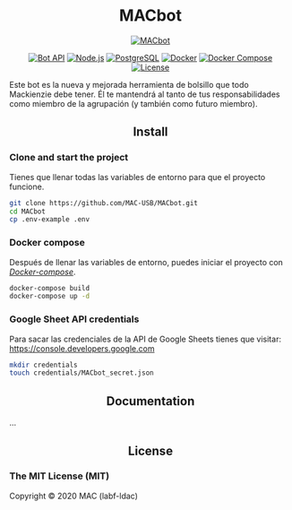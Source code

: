 <h1 align="center">MACbot</h1>

<div align="center">

[![MACbot](https://img.shields.io/badge/MACbot-v2.0-0088cc?style=flat-square&logo=github)](https://telegram.me/mac_usb_bot)

[![Bot API](https://img.shields.io/badge/Bot%20API-v6.7-0088cc?style=flat-square&logo=telegram)](https://core.telegram.org/bots/api)
[![Node.js](https://img.shields.io/badge/Node.js-v18-43853D?style=flat-square&logo=node.js&logoColor=white)](https://nodejs.org/es/)
[![PostgreSQL](https://img.shields.io/badge/PostgreSQL-v15-336791?style=flat-square&logo=postgresql&logoColor=white)](https://www.postgresql.org/)
[![Docker](https://img.shields.io/badge/Docker-2496ED?style=flat-square&logo=docker&logoColor=white)](https://www.docker.com/)
[![Docker Compose](https://img.shields.io/badge/Docker%20Compose-2496ED?style=flat-square&logo=docker&logoColor=white)](https://github.com/docker/compose)
[![License](https://img.shields.io/badge/License-MIT-0088cc?style=flat-square&logo=github)](https://github.com/MAC-USB/MACbot/blob/master/LICENSE)

</div>

Este bot es la nueva y mejorada herramienta de bolsillo que todo Mackienzie debe tener. Él te mantendrá al tanto de tus responsabilidades como miembro de la agrupación (y también como futuro miembro).

<h2 align='center'>Install</h2>

### **Clone and start the project**

Tienes que llenar todas las variables de entorno para que el proyecto funcione.

```bash
git clone https://github.com/MAC-USB/MACbot.git
cd MACbot
cp .env-example .env
```

### **Docker compose**

Después de llenar las variables de entorno, puedes iniciar el proyecto con [_Docker-compose_](https://github.com/docker/compose).

```bash
docker-compose build
docker-compose up -d
```

### **Google Sheet API credentials**

Para sacar las credenciales de la API de Google Sheets tienes que visitar: https://console.developers.google.com

```bash
mkdir credentials
touch credentials/MACbot_secret.json
```

<h2 align='center'>Documentation</h2>

...

<h2 align='center'>License</h2>

### **The MIT License (MIT)**

Copyright © 2020 MAC (labf-ldac)
